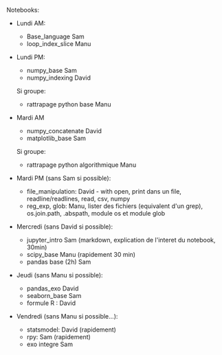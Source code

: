 Notebooks:
    
  * Lundi AM:
    * Base_language Sam
    * loop_index_slice Manu
  
  * Lundi PM:
    * numpy_base Sam
    * numpy_indexing David
    
    Si groupe:
    * rattrapage python base Manu
    
  * Mardi AM
    * numpy_concatenate David
    * matplotlib_base Sam
    
    Si groupe:
    * rattrapage python algorithmique Manu
    
  * Mardi PM  (sans Sam si possible):
    * file_manipulation: David - with open, print dans un file, readline/readlines, read, csv, numpy
    * reg_exp, glob: Manu, lister des fichiers (equivalent d'un grep), os.join.path, .abspath, module os et module glob 
    
  * Mercredi (sans David si possible):
    * jupyter_intro Sam (markdown, explication de l'interet du notebook, 30min)
    * scipy_base Manu (rapidement 30 min)
    * pandas base (2h) Sam
    
  * Jeudi (sans Manu si possible):
    * pandas_exo David
    * seaborn_base Sam 
    * formule R : David
    
  * Vendredi (sans Manu si possible...):
    * statsmodel: David (rapidement)
    * rpy: Sam (rapidement)
    * exo integre Sam
    
